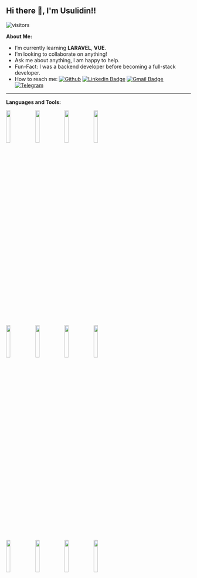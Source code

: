 ## Hi there 👋, I'm Usulidin!!
![visitors](https://visitor-badge.glitch.me/badge?page_id=Umarjonov)

**About Me:**
- I’m currently learning __LARAVEL__, __VUE__.
- I’m looking to collaborate on anything!
- Ask me about anything, I am happy to help.
- Fun-Fact: I was a backend developer before becoming a full-stack developer.
- How to reach me:
[![Github](https://img.shields.io/badge/-Github-000?style=flat&logo=Github&logoColor=white)](https://github.com/Umarjonov)
[![Linkedin Badge](https://img.shields.io/badge/-LinkedIn-blue?style=flat-square&logo=Linkedin&logoColor=white&link=https://www.linkedin.com/in/usulidin-umarjonov-74b1421a2/)](https://www.linkedin.com/in/usulidin-umarjonov-74b1421a2/)
[![Gmail Badge](https://img.shields.io/badge/-Gmail-c14438?style=flat-square&logo=Gmail&logoColor=white&link=mailto:usulidin.umarjonov@gmail.com)](mailto:usulidin.umarjonov@gmail.com)
[![Telegram](https://img.shields.io/badge/-Telegram-2CA5E0?style=flat-square&logo=telegram&logoColor=white)](https://t.me/Usulidin_U)
---
**Languages and Tools:**
<p>
  <code><img width="15%" src="https://www.vectorlogo.zone/logos/php/php-ar21.svg"></code>
  <code><img width="15%" src="https://www.vectorlogo.zone/logos/laravel/laravel-ar21.svg"></code>
  <code><img width="15%" src="https://www.vectorlogo.zone/logos/getbootstrap/getbootstrap-ar21.svg"></code>
  <code><img width="15%" src="https://www.vectorlogo.zone/logos/tailwindcss/tailwindcss-ar21.svg"></code>
  <br />
  <code><img width="15%" src="https://www.vectorlogo.zone/logos/javascript/javascript-ar21.svg"></code>
  <code><img width="15%" src="https://www.vectorlogo.zone/logos/vuejs/vuejs-ar21.svg"></code>  
  <code><img width="15%" src="https://www.vectorlogo.zone/logos/npmjs/npmjs-ar21.svg"></code>
  <code><img width="15%" src="https://www.vectorlogo.zone/logos/js_webpack/js_webpack-ar21.svg"></code>
  <br />
  <code><img width="15%" src="https://www.vectorlogo.zone/logos/mysql/mysql-ar21.svg"></code>
  <code><img width="15%" src="https://www.vectorlogo.zone/logos/git-scm/git-scm-ar21.svg"></code>
  <code><img width="15%" src="https://www.vectorlogo.zone/logos/nodejs/nodejs-ar21.svg"></code>
  <code><img width="15%" src="https://www.vectorlogo.zone/logos/docker/docker-ar21.svg"></code>
</p>
